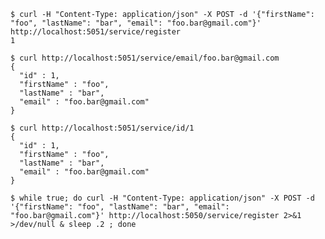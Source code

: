     $ curl -H "Content-Type: application/json" -X POST -d '{"firstName": "foo", "lastName": "bar", "email": "foo.bar@gmail.com"}' http://localhost:5051/service/register
    1
    
    $ curl http://localhost:5051/service/email/foo.bar@gmail.com
    {
      "id" : 1,
      "firstName" : "foo",
      "lastName" : "bar",
      "email" : "foo.bar@gmail.com"
    }
    
    $ curl http://localhost:5051/service/id/1
    {
      "id" : 1,
      "firstName" : "foo",
      "lastName" : "bar",
      "email" : "foo.bar@gmail.com"
    }

    $ while true; do curl -H "Content-Type: application/json" -X POST -d '{"firstName": "foo", "lastName": "bar", "email": "foo.bar@gmail.com"}' http://localhost:5050/service/register 2>&1 >/dev/null & sleep .2 ; done